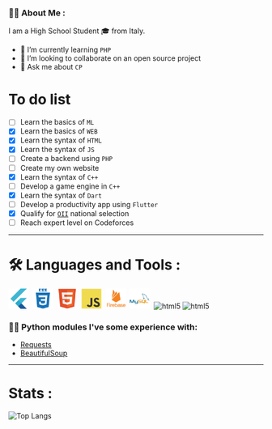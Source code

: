### :man_technologist: About Me :
I am a High School Student 🎓 from Italy.
- 🌱 I’m currently learning `PHP`
- 👯 I’m looking to collaborate on an open source project
- 💬 Ask me about `CP`

# To do list
- [ ] Learn the basics of `ML`
- [x] Learn the basics of `WEB`
- [x] Learn the syntax of `HTML`
- [x] Learn the syntax of `JS`
- [ ] Create a backend using `PHP`
- [ ] Create my own website
- [x] Learn the syntax of `C++`
- [ ] Develop a game engine in `C++`
- [x] Learn the syntax of `Dart`
- [ ] Develop a productivity app using `Flutter`
- [x] Qualify for [`OII`](https://www.olimpiadi-informatica.it/) national selection
- [ ] Reach expert level on Codeforces

---

# :hammer_and_wrench: Languages and Tools :
<div>
  <img src="https://github.com/devicons/devicon/blob/master/icons/flutter/flutter-original.svg" title="Flutter" alt="Flutter" width="40" height="40"/>&nbsp;
  <img src="https://github.com/devicons/devicon/blob/master/icons/css3/css3-plain-wordmark.svg"  title="CSS3" alt="CSS" width="40" height="40"/>&nbsp;
  <img src="https://github.com/devicons/devicon/blob/master/icons/html5/html5-original.svg" title="HTML5" alt="HTML" width="40" height="40"/>&nbsp;
  <img src="https://github.com/devicons/devicon/blob/master/icons/javascript/javascript-original.svg" title="JavaScript" alt="JavaScript" width="40" height="40"/>&nbsp;
  <img src="https://github.com/devicons/devicon/blob/master/icons/firebase/firebase-plain-wordmark.svg" title="Firebase" alt="Firebase" width="40" height="40"/>&nbsp;
  <img src="https://github.com/devicons/devicon/blob/master/icons/mysql/mysql-original-wordmark.svg" title="MySQL"  alt="MySQL" width="40" height="40"/>&nbsp;
  <img src="https://upload.wikimedia.org/wikipedia/commons/1/19/C_Logo.png" alt="html5" width="40" height="40"/> 
  <img src="https://upload.wikimedia.org/wikipedia/commons/thumb/1/18/ISO_C%2B%2B_Logo.svg/1822px-ISO_C%2B%2B_Logo.svg.png" alt="html5" width="40" height="40"/> 
</div>

### :man_technologist: Python modules I've some experience with:
- [Requests](https://pypi.org/project/requests/)
- [BeautifulSoup](https://pypi.org/project/beautifulsoup4/)

---

# Stats :

![Top Langs](https://github-readme-stats.vercel.app/api/top-langs/?username=iamnotmat&layout=compact&theme=vision-friendly-dark)
